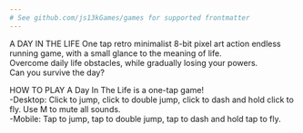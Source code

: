 ```yaml
---
# See github.com/js13kGames/games for supported frontmatter
---
```

A DAY IN THE LIFE
One tap retro minimalist 8-bit pixel art action endless running game, with a small glance to the meaning of life.  
Overcome daily life obstacles, while gradually losing your powers.   
Can you survive the day?

HOW TO PLAY
A Day In The Life is a one-tap game!  
-Desktop: Click to jump, click to double jump, click to dash and hold click to fly. Use M to mute all sounds.  
-Mobile: Tap to jump, tap to double jump, tap to dash and hold tap to fly.